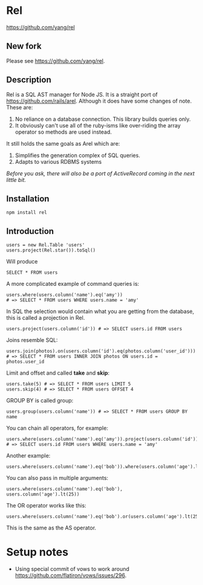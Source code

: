 # Rel

https://github.com/yang/rel

## New fork

Please see https://github.com/yang/rel.

## Description

Rel is a SQL AST manager for Node JS. It is a straight port of https://github.com/rails/arel. Although it does have some changes of note. These are:

1. No reliance on a database connection. This library builds queries
   only.
2. It obviously can't use all of the ruby-isms like over-riding the
   array operator so methods are used instead.

It still holds the same goals as Arel which are:

1. Simplifies the generation complex of SQL queries.
2. Adapts to various RDBMS systems

_Before you ask, there will also be a port of ActiveRecord coming in the next little bit._

## Installation

    npm install rel

## Introduction

    users = new Rel.Table 'users'
    users.project(Rel.star()).toSql()

Will produce

    SELECT * FROM users

A more complicated example of command queries is:

    users.where(users.column('name').eq('amy'))
    # => SELECT * FROM users WHERE users.name = 'amy'

In SQL the selection would contain what you are getting from the
database, this is called a projection in Rel.

    users.project(users.column('id')) # => SELECT users.id FROM users

Joins resemble SQL:

    users.join(photos).on(users.column('id').eq(photos.column('user_id')))
    # => SELECT * FROM users INNER JOIN photos ON users.id = photos.user_id

Limit and offset and called __take__ and __skip__:

    users.take(5) # => SELECT * FROM users LIMIT 5
    users.skip(4) # => SELECT * FROM users OFFSET 4

GROUP BY is called group:

    users.group(users.column('name')) # => SELECT * FROM users GROUP BY name

You can chain all operators, for example:

    users.where(users.column('name').eq('amy')).project(users.column('id'))
    # => SELECT users.id FROM users WHERE users.name = 'amy'

Another example:

    users.where(users.column('name').eq('bob')).where(users.column('age').lt(25))

You can also pass in multiple arguments:

    users.where(users.column('name').eq('bob'), users.column('age').lt(25))

The OR operator works like this:

    users.where(users.column('name').eq('bob').or(users.column('age').lt(25)))

This is the same as the AS operator.

Setup notes
===========

- Using special commit of vows to work around
  <https://github.com/flatiron/vows/issues/296>.
